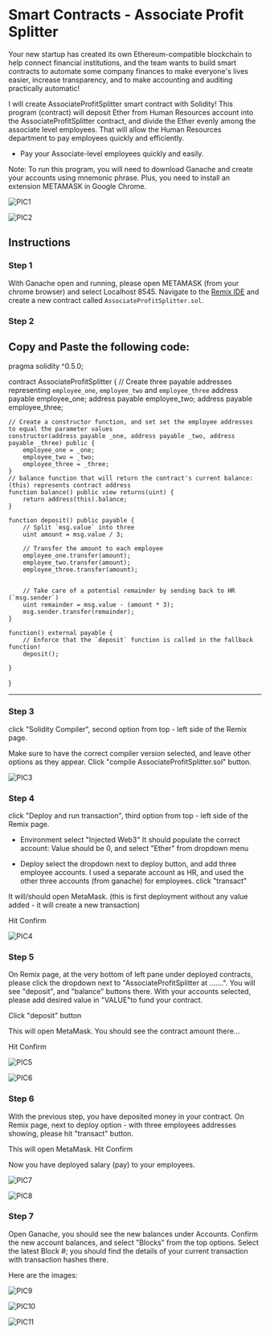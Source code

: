 # Smart Contracts - Associate Profit Splitter

Your new startup has created its own Ethereum-compatible blockchain to help connect financial institutions, and the team wants to build smart contracts to automate some company finances to make everyone's lives easier, increase transparency, and to make accounting and auditing practically automatic!

I will create AssociateProfitSplitter smart contract with Solidity! This program (contract) will deposit Ether from Human Resources account into the AssociateProfitSplitter contract, and divide the Ether evenly among the associate level employees. That will allow the Human Resources department to pay employees quickly and efficiently.

* Pay your Associate-level employees quickly and easily.

Note: To run this program, you will need to download Ganache and create your accounts using mnemonic phrase. Plus, you need to install an extension METAMASK in Google Chrome.

![PIC1](Images/pic1.png)

![PIC2](Images/pic2.png)



## Instructions

### Step 1

With Ganache open and running, please open METAMASK (from your chrome browser) and select Localhost 8545. 
Navigate to the [Remix IDE](https://remix.ethereum.org) and create a new contract called `AssociateProfitSplitter.sol`.

### Step 2

Copy and Paste the following code:
------------------------------------------------------------------------------------------------------------

pragma solidity ^0.5.0;

contract AssociateProfitSplitter {
    // Create three payable addresses representing `employee_one`, `employee_two` and `employee_three`
    address payable employee_one;
    address payable employee_two;
    address payable employee_three;

    // Create a constructor function, and set set the employee addresses to equal the parameter values
    constructor(address payable _one, address payable _two, address payable _three) public {
        employee_one = _one;
        employee_two = _two;
        employee_three = _three;
    }
    // balance function that will return the contract's current balance: (this) represents contract address
    function balance() public view returns(uint) {
        return address(this).balance;
    }

    function deposit() public payable {
        // Split `msg.value` into three
        uint amount = msg.value / 3; 

        // Transfer the amount to each employee
        employee_one.transfer(amount);
        employee_two.transfer(amount);
        employee_three.transfer(amount);
        

        // Take care of a potential remainder by sending back to HR (`msg.sender`)
        uint remainder = msg.value - (amount * 3);
        msg.sender.transfer(remainder);
    }

    function() external payable {
        // Enforce that the `deposit` function is called in the fallback function!
        deposit();
        
    }
}

-----------------------------------------------------------------------------------------------------

### Step 3

click "Solidity Compiler", second option from top - left side of the Remix page. 

Make sure to have the correct compiler version selected, and leave other options as they appear. Click "compile AssociateProfitSplitter.sol" button.


![PIC3](Images/pic3.png)

### Step 4

click "Deploy and run transaction", third option from top - left side of the Remix page.

- Environment 
select "Injected Web3"
It should populate the correct account: Value should be 0, and select "Ether" from dropdown menu

- Deploy
select the dropdown next to deploy button, and add three employee accounts. I used a separate account as HR, and used the other three accounts (from ganache) for employees. 
click "transact"

It will/should open MetaMask. (this is first deployment without any value added - it will create a new transaction)

Hit Confirm

![PIC4](Images/pic4.png)

### Step 5

On Remix page, at the very bottom of left pane under deployed contracts, please click the dropdown next to "AssociateProfitSplitter at .......". You will see "deposit", and "balance" buttons there. 
With your accounts selected, please add desired value in "VALUE"to fund your contract.

Click "deposit" button

This will open MetaMask. You should see the contract amount there...

Hit Confirm


![PIC5](Images/pic5.png)

![PIC6](Images/pic6.png)


### Step 6

With the previous step, you have deposited money in your contract. On Remix page, next to deploy option - with three employees addresses showing, please hit "transact" button.

This will open MetaMask. 
Hit Confirm

Now you have deployed salary (pay) to your employees. 

![PIC7](Images/pic7.png)

![PIC8](Images/pic8.png)


### Step 7

Open Ganache, you should see the new balances under Accounts.
Confirm the new account balances, and select "Blocks" from the top options.
Select the latest Block #; you should find the details of your current transaction with transaction hashes there.

Here are the images:


![PIC9](Images/pic9.png)

![PIC10](Images/pic10.png)

![PIC11](Images/pic11.png)















